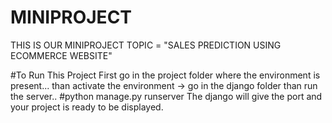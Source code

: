 # MINIPROJECT
THIS IS OUR MINIPROJECT TOPIC = "SALES PREDICTION USING ECOMMERCE WEBSITE"

#To Run This Project
First go in the project folder where the environment is present...
than activate the environment -> go in the django folder than run the server.. 
#python manage.py runserver
The django will give the port and your project is ready to be displayed.
